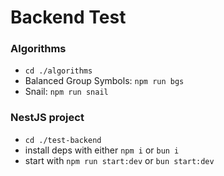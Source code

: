 # Backend Test

### Algorithms

- `cd ./algorithms`
- Balanced Group Symbols: `npm run bgs`
- Snail: `npm run snail`

### NestJS project

- `cd ./test-backend`
- install deps with either `npm i` or `bun i`
- start with `npm run start:dev` or `bun start:dev`